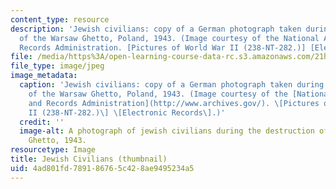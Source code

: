 ```yaml
---
content_type: resource
description: 'Jewish civilians: copy of a German photograph taken during the destruction
  of the Warsaw Ghetto, Poland, 1943. (Image courtesy of the National Archives and
  Records Administration. [Pictures of World War II (238-NT-282.)] [Electronic Records].)'
file: /media/https%3A/open-learning-course-data-rc.s3.amazonaws.com/21h-447-nazi-germany-and-the-holocaust-fall-2004/4ad801fd789186765c428ae9495234a5_21h-447f04-th.jpg
file_type: image/jpeg
image_metadata:
  caption: 'Jewish civilians: copy of a German photograph taken during the destruction
    of the Warsaw Ghetto, Poland, 1943. (Image courtesy of the [National Archives
    and Records Administration](http://www.archives.gov/). \[Pictures of World War
    II (238-NT-282.)\] \[Electronic Records\].)'
  credit: ''
  image-alt: A photograph of jewish civilians during the destruction of the Warsaw
    Ghetto, 1943.
resourcetype: Image
title: Jewish Civilians (thumbnail)
uid: 4ad801fd-7891-8676-5c42-8ae9495234a5
---
```

